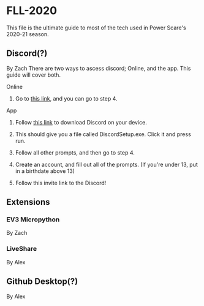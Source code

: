 # FLL-2020
This file is the ultimate guide to most of the tech used in Power Scare's 2020-21 season.

## Discord(?)
By Zach
There are two ways to ascess discord; Online, and the app. This guide will cover both.

Online
1. Go to [this link](https://discord.com/registration), and you can go to step 4.

App
1. Follow [this link](https://discord.com/download) to download Discord on your device. 
2. This should give you a file called DiscordSetup.exe. Click it and press run.
3. Follow all other prompts, and then go to step 4.

4. Create an account, and fill out all of the prompts. (If you're under 13, put in a birthdate above 13)
5. Follow this invite link to the Discord!
## Extensions
### EV3 Micropython
By Zach
### LiveShare
By Alex
## Github Desktop(?)
By Alex

